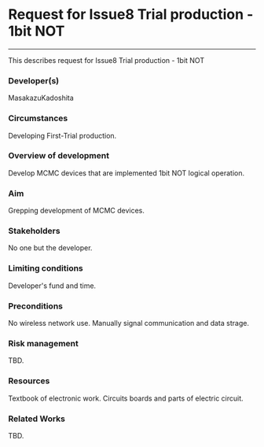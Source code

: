 # Request for Issue8 Trial production - 1bit NOT
---
This describes request for Issue8 Trial production - 1bit NOT

### Developer(s)
MasakazuKadoshita

### Circumstances
Developing First-Trial production.

### Overview of development
Develop MCMC devices that are implemented 1bit NOT logical operation.

### Aim
Grepping development of MCMC devices.

### Stakeholders
No one but the developer.

### Limiting conditions
Developer's fund and time.

### Preconditions
No wireless network use.
Manually signal communication and data strage.

### Risk management
TBD.

### Resources
Textbook of electronic work.
Circuits boards and parts of electric circuit.

### Related Works
TBD.

